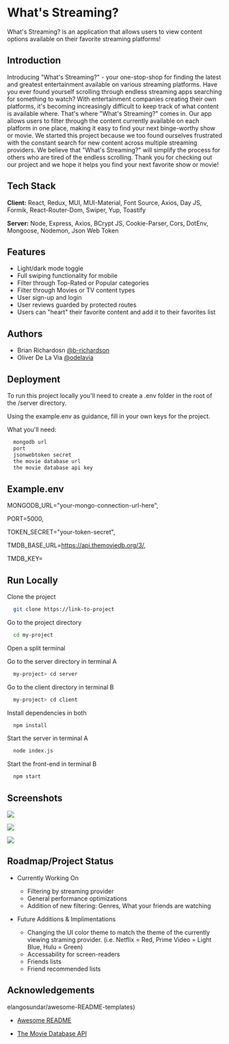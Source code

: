 
# What's Streaming?

What's Streaming? is an application that allows users to view content options available on their favorite streaming platforms!


## Introduction

Introducing "What's Streaming?" - your one-stop-shop for finding the latest and greatest entertainment available on various streaming platforms. Have you ever found yourself scrolling through endless streaming apps searching for something to watch? With entertainment companies creating their own platforms, it's becoming increasingly difficult to keep track of what content is available where. That's where "What's Streaming?" comes in. Our app allows users to filter through the content currently available on each platform in one place, making it easy to find your next binge-worthy show or movie. We started this project because we too found ourselves frustrated with the constant search for new content across multiple streaming providers. We believe that "What's Streaming?" will simplify the process for others who are tired of the endless scrolling. Thank you for checking out our project and we hope it helps you find your next favorite show or movie!
## Tech Stack

**Client:** React, Redux, MUI, MUI-Material, Font Source, Axios, Day JS, Formik, React-Router-Dom, Swiper, Yup, Toastify

**Server:** Node, Express, Axios, BCrypt JS, Cookie-Parser, Cors, DotEnv, Mongoose, Nodemon, Json Web Token


## Features

- Light/dark mode toggle
- Full swiping functionality for mobile
- Filter through Top-Rated or Popular categories
- Filter through Movies or TV content types
- User sign-up and login
- User reviews guarded by protected routes
- Users can "heart" their favorite content and add it to their favorites list


## Authors

- Brian Richardosn [@b-richardson](https://www.github.com/b-richardson)
- Oliver De La Via [@odelavia](https://www.github.com/odelavia)


## Deployment

To run this project locally you'll need to create a .env folder in the root of the /server directory. 

Using the example.env as guidance, fill in your own keys for the project.

What you'll need:
```bash
  mongodb url
  port 
  jsonwebtoken secret
  the movie database url
  the movie database api key
```



## Example.env

MONGODB_URL="your-mongo-connection-url-here",

PORT=5000,

TOKEN_SECRET="your-token-secret",

TMDB_BASE_URL=https://api.themoviedb.org/3/,

TMDB_KEY=

## Run Locally

Clone the project

```bash
  git clone https://link-to-project
```

Go to the project directory

```bash
  cd my-project
```
Open a split terminal

Go to the server directory in terminal A

```bash
  my-project> cd server
```
Go to the client directory in terminal B

```bash
  my-project> cd client
```
Install dependencies in both

```bash
  npm install
```

Start the server in terminal A

```bash
  node index.js
```
Start the front-end in terminal B

```bash
  npm start
```


## Screenshots

![](https://res.cloudinary.com/dtorad1cb/image/upload/v1680710571/whats-streaming-demo1_jipzqv.png)

![](https://res.cloudinary.com/dtorad1cb/image/upload/v1680710570/whats-streaming-demo2_hsthar.png)

![](https://res.cloudinary.com/dtorad1cb/image/upload/v1680710571/whats-streaming-demo3_qaaauu.png)
## Roadmap/Project Status

- Currently Working On
    - Filtering by streaming provider
    - General performance optimizations
    - Addition of new filtering: Genres, What your friends are watching 

- Future Additions & Implimentations
    - Changing the UI color theme to match the theme of the currently viewing straming provider. (i.e. Netflix = Red, Prime Video = Light Blue, Hulu = Green)
    - Accessability for screen-readers
    - Friends lists
    - Friend recommended lists


## Acknowledgements

elangosundar/awesome-README-templates)
 - [Awesome README](https://github.com/matiassingers/awesome-readme)

 - [The Movie Database API](https://www.themoviedb.org/)

